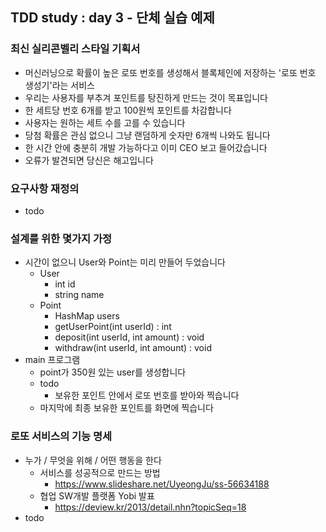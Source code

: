 ## TDD study : day 3 - 단체 실습 예제

### 최신 실리콘벨리 스타일 기획서
* 머신러닝으로 확률이 높은 로또 번호를 생성해서 블록체인에 저장하는 '로또 번호 생성기'라는 서비스
* 우리는 사용자를 부추겨 포인트를 탕진하게 만드는 것이 목표입니다
* 한 세트당 번호 6개를 받고 100원씩 포인트를 차감합니다
* 사용자는 원하는 세트 수를 고를 수 있습니다
* 당첨 확률은 관심 없으니 그냥 랜덤하게 숫자만 6개씩 나와도 됩니다
* 한 시간 안에 충분히 개발 가능하다고 이미 CEO 보고 들어갔습니다
* 오류가 발견되면 당신은 해고입니다

### 요구사항 재정의
* todo

### 설계를 위한 몇가지 가정
* 시간이 없으니 User와 Point는 미리 만들어 두었습니다
    * User
        * int id
        * string name
    * Point
        * HashMap users
        * getUserPoint(int userId) : int
        * deposit(int userId, int amount) : void
        * withdraw(int userId, int amount) : void
* main 프로그램
    * point가 350원 있는 user를 생성합니다
    * todo
        * 보유한 포인트 안에서 로또 번호를 받아와 찍습니다
    * 마지막에 최종 보유한 포인트를 화면에 찍습니다

### 로또 서비스의 기능 명세

* 누가 / 무엇을 위해 / 어떤 행동을 한다
    * 서비스를 성공적으로 만드는 방법
        * https://www.slideshare.net/UyeongJu/ss-56634188
    * 협업 SW개발 플랫폼 Yobi 발표
        * https://deview.kr/2013/detail.nhn?topicSeq=18
 * todo 

